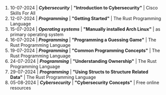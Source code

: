 1. 10-07-2024 | **_Cybersecurity_** | **"Introduction to Cybersecurity"** | Cisco Skills For All
2. 12-07-2024 | **_Programming_** | **"Getting Started"** | The Rust Programming Language
3. 15-07-2024 | **_Operating systems_** | **"Manually installed Arch Linux"** | as primary operating system
4. 16-07-2024 | **_Programming_** | **"Programming a Guessing Game"** | The Rust Programming Language
5. 19-07-2024 | **_Programming_** | **"Common Programming Concepts"** | The Rust Programming Language
6. 24-07-2024 | **_Programming_** | **"Understanding Ownership"** | The Rust Programming Language
7. 29-07-2024 | **_Programming_** | **"Using Structs to Structure Related Data"** | The Rust Programming Language
8. 05-08-2024 | **_Cybersecurity_** | **"Cybersecurity Concepts"** | Free online resources
